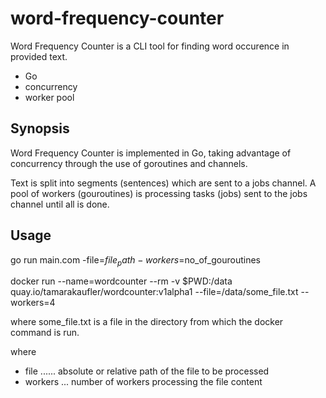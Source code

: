 # word-frequency-counter
Word Frequency Counter is a CLI tool for finding
word occurence in provided text.

 - Go
 - concurrency
 - worker pool

## Synopsis
Word Frequency Counter is implemented in Go, taking advantage
of concurrency through the use of goroutines and channels. 

Text is split into segments (sentences) which are sent to a jobs channel.
A pool of workers (gouroutines) is processing tasks (jobs) sent to the jobs
channel until all is done.

## Usage
go run main.com -file=$file_path -workers=$no_of_gouroutines

docker run --name=wordcounter --rm -v $PWD:/data quay.io/tamarakaufler/wordcounter:v1alpha1 --file=/data/some_file.txt --workers=4

  where some_file.txt is a file in the directory from which the docker command is run.

where
  - file ...... absolute or relative path of the file to be processed
  - workers ... number of workers processing the file content
